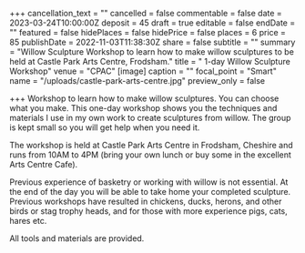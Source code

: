 +++
cancellation_text = ""
cancelled = false
commentable = false
date = 2023-03-24T10:00:00Z
deposit = 45
draft = true
editable = false
endDate = ""
featured = false
hidePlaces = false
hidePrice = false
places = 6
price = 85
publishDate = 2022-11-03T11:38:30Z
share = false
subtitle = ""
summary = "Willow Sculpture Workshop to learn how to make willow sculptures to be held at Castle Park Arts Centre, Frodsham."
title = " 1-day Willow Sculpture Workshop"
venue = "CPAC"
[image]
caption = ""
focal_point = "Smart"
name = "/uploads/castle-park-arts-centre.jpg"
preview_only = false

+++
Workshop to learn how to make willow sculptures. You can choose what you make. This one-day workshop shows you the techniques and materials I use in my own work to create sculptures from willow. The group is kept small so you will get help when you need it.

The workshop is held at Castle Park Arts Centre in Frodsham, Cheshire and runs from 10AM to 4PM (bring your own lunch or buy some in the excellent Arts Centre Cafe).

Previous experience of basketry or working with willow is not essential. At the end of the day you will be able to take home your completed sculpture. Previous workshops have resulted in chickens, ducks, herons, and other birds or stag trophy heads, and for those with more experience pigs, cats, hares etc.

All tools and materials are provided.